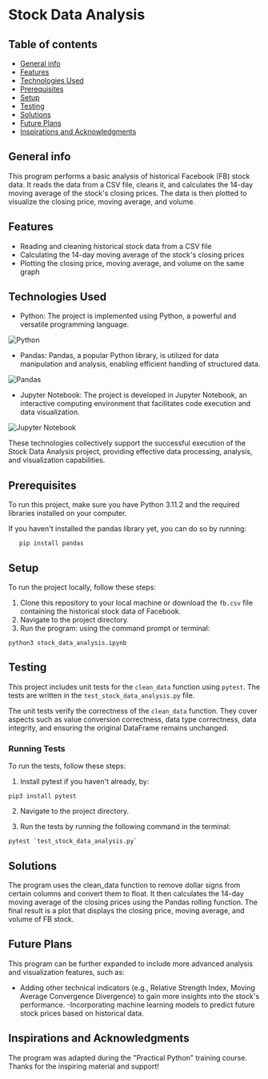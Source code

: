 # Stock Data Analysis

## Table of contents
* [General info](#general-info)
* [Features](#features)
* [Technologies Used](#technologies-used)
* [Prerequisites](#prerequisites)
* [Setup](#setup)
* [Testing](#testing)
* [Solutions](#solutions)
* [Future Plans](#future-plans)
* [Inspirations and Acknowledgments](#inspirations-and-acknowledgments)

## General info
This program performs a basic analysis of historical Facebook (FB) stock data. It reads the data from a CSV file, cleans it, and calculates the 14-day moving average of the stock's closing prices. The data is then plotted to visualize the closing price, moving average, and volume.

## Features
* Reading and cleaning historical stock data from a CSV file
* Calculating the 14-day moving average of the stock's closing prices
* Plotting the closing price, moving average, and volume on the same graph

## Technologies Used
- Python: The project is implemented using Python, a powerful and versatile programming language.

![Python](https://img.shields.io/badge/python-3670A0?style=for-the-badge&logo=python&logoColor=ffdd54)

- Pandas: Pandas, a popular Python library, is utilized for data manipulation and analysis, enabling efficient handling of structured data.

![Pandas](https://img.shields.io/badge/pandas-%23150458.svg?style=for-the-badge&logo=pandas&logoColor=white)

- Jupyter Notebook: The project is developed in Jupyter Notebook, an interactive computing environment that facilitates code execution and data visualization.

![Jupyter Notebook](https://img.shields.io/badge/jupyter-%23FA0F00.svg?style=for-the-badge&logo=jupyter&logoColor=white)

These technologies collectively support the successful execution of the Stock Data Analysis project, providing effective data processing, analysis, and visualization capabilities.

## Prerequisites
To run this project, make sure you have Python 3.11.2 and the required libraries installed on your computer.  

If you haven't installed the pandas library yet, you can do so by running:

```
   pip install pandas 
```
## Setup
To run the project locally, follow these steps:

1. Clone this repository to your local machine or download the `fb.csv` file containing the historical stock data of Facebook.
2. Navigate to the project directory.
3. Run the program: using the command prompt or terminal:
```
python3 stock_data_analysis.ipynb
```

## Testing
This project includes unit tests for the `clean_data` function using `pytest`. The tests are written in the `test_stock_data_analysis.py` file.

The unit tests verify the correctness of the `clean_data` function. They cover aspects such as value conversion correctness, data type correctness, data integrity, and ensuring the original DataFrame remains unchanged.

### Running Tests
To run the tests, follow these steps:

1. Install pytest if you haven't already, by:
``` 
pip3 install pytest
```
2. Navigate to the project directory.

3. Run the tests by running the following command in the terminal:
```
pytest `test_stock_data_analysis.py`
```

## Solutions
The program uses the clean_data function to remove dollar signs from certain columns and convert them to float. It then calculates the 14-day moving average of the closing prices using the Pandas rolling function. The final result is a plot that displays the closing price, moving average, and volume of FB stock.

## Future Plans
This program can be further expanded to include more advanced analysis and visualization features, such as:

- Adding other technical indicators (e.g., Relative Strength Index, Moving Average Convergence Divergence) to gain more insights into the stock's performance.
-Incorporating machine learning models to predict future stock prices based on historical data.


## Inspirations and Acknowledgments
The program was adapted during the "Practical Python" training course. Thanks for the inspiring material and support!